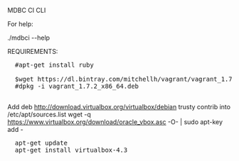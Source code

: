 MDBC CI CLI

For help:

  ./mdbci --help
  
REQUIREMENTS:
<pre>
  #apt-get install ruby
  
  $wget https://dl.bintray.com/mitchellh/vagrant/vagrant_1.7.2_x86_64.deb
  #dpkg -i vagrant_1.7.2_x86_64.deb
  
</pre>

Add deb http://download.virtualbox.org/virtualbox/debian trusty contrib into /etc/apt/sources.list
wget -q https://www.virtualbox.org/download/oracle_vbox.asc -O- | sudo apt-key add -

<pre>
  apt-get update
  apt-get install virtualbox-4.3
</pre>

  
  

